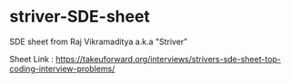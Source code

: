 # striver-SDE-sheet
SDE sheet from Raj Vikramaditya a.k.a "Striver"

Sheet Link :
https://takeuforward.org/interviews/strivers-sde-sheet-top-coding-interview-problems/

